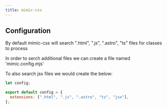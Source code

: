 ```yaml
---
title: mimic-css
---
```


## Configuration

By default mimic-css will search ".html", ".js", ".astro", "ts" files for classes to process

In order to serch additional files we can create a file named 'mimic.config.mjs'

To also search jsx files we would create the below:

```js
let config;

export default config = {
  extensions: [".html", ".js", ".astro", "ts", "jsx"],
};
```
